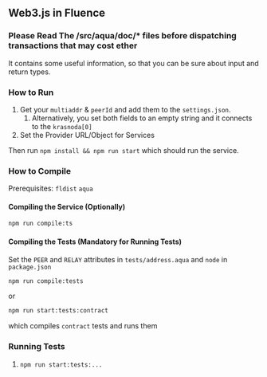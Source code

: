 ## Web3.js in Fluence

### Please Read The /src/aqua/doc/* files before dispatching transactions that may cost ether

It contains some useful information, so that you can be sure about input and return types.

### How to Run

1. Get your `multiaddr` & `peerId` and add them to the `settings.json`.
    1. Alternatively, you set both fields to an empty string and it connects to the `krasnoda[0]`
2. Set the Provider URL/Object for Services

Then run `npm install && npm run start` which should run the service.

### How to Compile

Prerequisites: `fldist` `aqua`

#### Compiling the Service (Optionally)

```bash
npm run compile:ts
```

#### Compiling the Tests (Mandatory for Running Tests)

Set the `PEER` and `RELAY` attributes in `tests/address.aqua` and `node` in `package.json`

```bash
npm run compile:tests
```
or
```bash
npm run start:tests:contract
```
which compiles `contract` tests and runs them

### Running Tests

1. `npm run start:tests:...`
